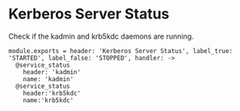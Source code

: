 
# Kerberos Server Status

Check if the kadmin and krb5kdc daemons are running.

    module.exports = header: 'Kerberos Server Status', label_true: 'STARTED', label_false: 'STOPPED', handler: ->
      @service_status
        header: 'kadmin'
        name: 'kadmin'
      @service_status
        header:'krb5kdc'
        name:'krb5kdc'
